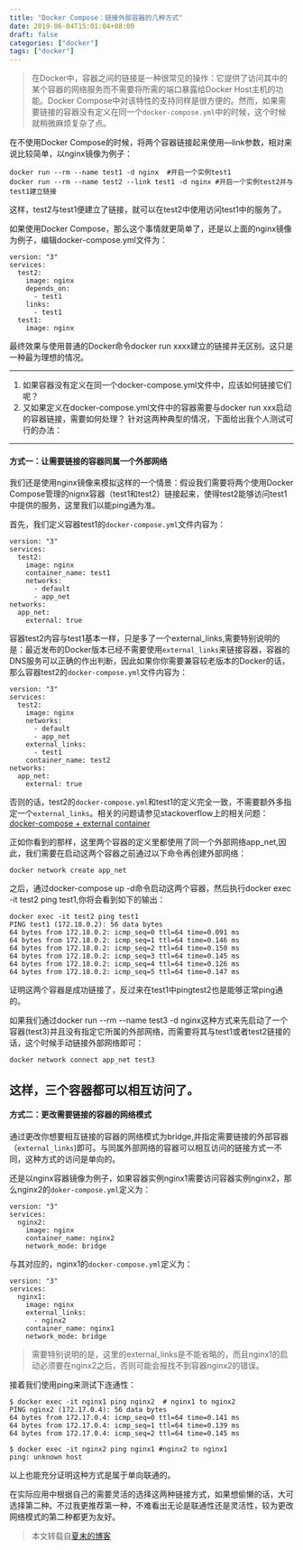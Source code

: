 ```yaml
---
title: "Docker Compose：链接外部容器的几种方式"
date: 2019-06-04T15:01:04+08:00
draft: false
categories: ["docker"]
tags: ["docker"]
---
```


>在Docker中，容器之间的链接是一种很常见的操作：它提供了访问其中的某个容器的网络服务而不需要将所需的端口暴露给Docker Host主机的功能。Docker Compose中对该特性的支持同样是很方便的。然而，如果需要链接的容器没有定义在同一个`docker-compose.yml`中的时候，这个时候就稍微麻烦复杂了点。

在不使用Docker Compose的时候，将两个容器链接起来使用—link参数，相对来说比较简单，以nginx镜像为例子：
```
docker run --rm --name test1 -d nginx  #开启一个实例test1
docker run --rm --name test2 --link test1 -d nginx #开启一个实例test2并与test1建立链接

```
这样，test2与test1便建立了链接，就可以在test2中使用访问test1中的服务了。

如果使用Docker Compose，那么这个事情就更简单了，还是以上面的nginx镜像为例子，编辑docker-compose.yml文件为：
```
version: "3"
services:
  test2:
    image: nginx
    depends_on:
      - test1
    links:
      - test1
  test1:
    image: nginx

```
最终效果与使用普通的Docker命令docker run xxxx建立的链接并无区别。这只是一种最为理想的情况。

---

1. 如果容器没有定义在同一个docker-compose.yml文件中，应该如何链接它们呢？
2. 又如果定义在docker-compose.yml文件中的容器需要与docker run xxx启动的容器链接，需要如何处理？
针对这两种典型的情况，下面给出我个人测试可行的办法：

---
#### 方式一：让需要链接的容器同属一个外部网络

我们还是使用nginx镜像来模拟这样的一个情景：假设我们需要将两个使用Docker Compose管理的nignx容器（test1和test2）链接起来，使得test2能够访问test1中提供的服务，这里我们以能ping通为准。

首先，我们定义容器test1的`docker-compose.yml`文件内容为：
```
version: "3"
services:
  test2:
    image: nginx
    container_name: test1
    networks:
      - default
      - app_net
networks:
  app_net:
    external: true
```
容器test2内容与test1基本一样，只是多了一个external_links,需要特别说明的是：最近发布的Docker版本已经不需要使用`external_links`来链接容器，容器的DNS服务可以正确的作出判断，因此如果你你需要兼容较老版本的Docker的话，那么容器test2的`docker-compose.yml`文件内容为：
```
version: "3"
services:
  test2:
    image: nginx
    networks:
      - default
      - app_net
    external_links:
      - test1
    container_name: test2
networks:
  app_net:
    external: true
```
否则的话，test2的`docker-compose.yml`和test1的定义完全一致，不需要额外多指定一个`external_links`。相关的问题请参见stackoverflow上的相关问题：[docker-compose + external container](https://stackoverflow.com/questions/39067295/docker-compose-external-container)

正如你看到的那样，这里两个容器的定义里都使用了同一个外部网络app_net,因此，我们需要在启动这两个容器之前通过以下命令再创建外部网络：

```
docker network create app_net
```
之后，通过docker-compose up -d命令启动这两个容器，然后执行docker exec -it test2 ping test1,你将会看到如下的输出：
```
docker exec -it test2 ping test1
PING test1 (172.18.0.2): 56 data bytes
64 bytes from 172.18.0.2: icmp_seq=0 ttl=64 time=0.091 ms
64 bytes from 172.18.0.2: icmp_seq=1 ttl=64 time=0.146 ms
64 bytes from 172.18.0.2: icmp_seq=2 ttl=64 time=0.150 ms
64 bytes from 172.18.0.2: icmp_seq=3 ttl=64 time=0.145 ms
64 bytes from 172.18.0.2: icmp_seq=4 ttl=64 time=0.126 ms
64 bytes from 172.18.0.2: icmp_seq=5 ttl=64 time=0.147 ms

```

证明这两个容器是成功链接了，反过来在test1中pingtest2也是能够正常ping通的。

如果我们通过docker run --rm --name test3 -d nginx这种方式来先启动了一个容器(test3)并且没有指定它所属的外部网络，而需要将其与test1或者test2链接的话，这个时候手动链接外部网络即可：
```
docker network connect app_net test3

```
这样，三个容器都可以相互访问了。
---
#### 方式二：更改需要链接的容器的网络模式

通过更改你想要相互链接的容器的网络模式为bridge,并指定需要链接的外部容器（`external_links`)即可。与同属外部网络的容器可以相互访问的链接方式一不同，这种方式的访问是单向的。

还是以nginx容器镜像为例子，如果容器实例nginx1需要访问容器实例nginx2，那么nginx2的`doker-compose.yml`定义为：
```
version: "3"
services:
  nginx2:
    image: nginx
    container_name: nginx2
    network_mode: bridge

```
与其对应的，nginx1的`docker-compose.yml`定义为：
```
version: "3"
services:
  nginx1:
    image: nginx
    external_links:
      - nginx2
    container_name: nginx1
    network_mode: bridge
```

>需要特别说明的是，这里的external_links是不能省略的，而且nginx1的启动必须要在nginx2之后，否则可能会报找不到容器nginx2的错误。

接着我们使用ping来测试下连通性：
```
$ docker exec -it nginx1 ping nginx2  # nginx1 to nginx2
PING nginx2 (172.17.0.4): 56 data bytes
64 bytes from 172.17.0.4: icmp_seq=0 ttl=64 time=0.141 ms
64 bytes from 172.17.0.4: icmp_seq=1 ttl=64 time=0.139 ms
64 bytes from 172.17.0.4: icmp_seq=2 ttl=64 time=0.145 ms

$ docker exec -it nginx2 ping nginx1 #nginx2 to nginx1
ping: unknown host
```

以上也能充分证明这种方式是属于单向联通的。

在实际应用中根据自己的需要灵活的选择这两种链接方式，如果想偷懒的话，大可选择第二种。不过我更推荐第一种，不难看出无论是联通性还是灵活性，较为更改网络模式的第二种都更为友好。

>本文转载自[夏末的博客]( https://notes.wanghao.work/2017-06-12-Docker-Compose-链接外部容器的几种方式.html)